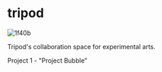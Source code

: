 # tripod

![1f40b](https://user-images.githubusercontent.com/46510170/150700432-4551eaef-3558-4ddd-9c82-394a048455f7.png)

Tripod's collaboration space for experimental arts.

Project 1 - "Project Bubble"

